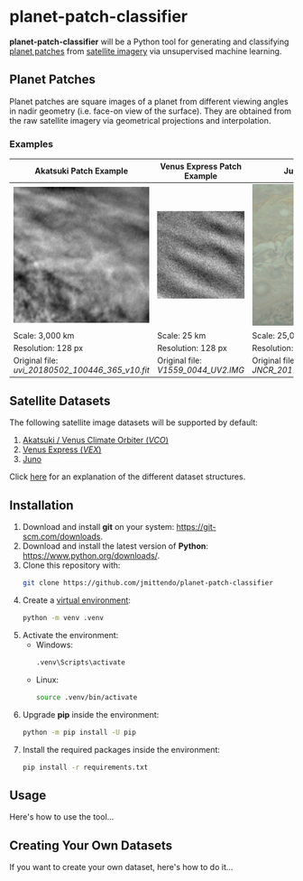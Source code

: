 planet-patch-classifier
=======================

**planet-patch-classifier** will be a Python tool for generating
and classifying [planet patches](#planet-patches) from
[satellite imagery](#satellite-datasets) via unsupervised machine learning.

Planet Patches
--------------
Planet patches are square images of a planet from different viewing angles in nadir
geometry (i.e. face-on view of the surface). They are obtained from the raw satellite
imagery via geometrical projections and interpolation.

### Examples
| Akatsuki Patch Example                                    | Venus Express Patch Example                               | Juno Patch Example                                         |
| --------------------------------------------------------- | --------------------------------------------------------- | ---------------------------------------------------------- |
| <img src="docs/images/patch-example-vco.png" width="256"> | <img src="docs/images/patch-example-vex.png" width="256"> | <img src="docs/images/patch-example-juno.png" width="256"> |
| Scale: 3,000 km                                           | Scale: 25 km                                              | Scale: 25,000 km                                           |
| Resolution: 128 px                                        | Resolution: 128 px                                        | Resolution: 224 px                                         |
| Original file: <br /> *uvi_20180502_100446_365_v10.fit*   | Original file: <br /> *V1559_0044_UV2.IMG*                | Original file: <br /> *JNCR_2017244_08C00121_V01.IMG*      |

Satellite Datasets
-------------------
The following satellite image datasets will be supported by default:
1. [Akatsuki / Venus Climate Orbiter (*VCO*)](https://darts.isas.jaxa.jp/planet/project/akatsuki/)
2. [Venus Express (*VEX*)](https://www.cosmos.esa.int/web/psa/venus-express)
3. [Juno](https://pds-imaging.jpl.nasa.gov/portal/juno_mission.html)

Click [here](docs/satellite-datasets.md) for an explanation of the different dataset
structures.

Installation
------------
1. Download and install **git** on your system: https://git-scm.com/downloads.
2. Download and install the latest version of **Python**: https://www.python.org/downloads/.
3. Clone this repository with:
    ```sh
    git clone https://github.com/jmittendo/planet-patch-classifier
    ```
4. Create a [virtual environment](https://docs.python.org/3/library/venv.html):
    ```sh
    python -m venv .venv
    ```
5. Activate the environment:
    * Windows:
        ```sh
        .venv\Scripts\activate
        ```
    * Linux:
        ```sh
        source .venv/bin/activate
        ```
6. Upgrade **pip** inside the environment:
    ```sh
    python -m pip install -U pip
    ```
7. Install the required packages inside the environment:
    ```sh
    pip install -r requirements.txt
    ```
Usage
-----
Here's how to use the tool...

Creating Your Own Datasets
---------------------------
If you want to create your own dataset, here's how to do it...
